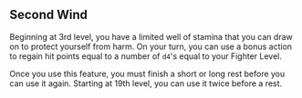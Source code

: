 ## Second Wind
Beginning at 3rd level, you have a limited well of stamina that you can draw on to protect yourself from harm.
On your turn, you can use a bonus action to regain hit points equal to a number of `d4`'s equal to your Fighter Level.

Once you use this feature, you must finish a short or long rest before you can use it again.
Starting at 19th level, you can use it twice before a rest.

<!--

-<< CHANGES >>-
- this is no longer an onboarding ability
-> moved to level 3
- buffing ability to heal 1d4 per Fighter Level
-> Nd4 > 1d10 + N @ level 4
-> leaving it at level 1 or 2 would be really anticlimatic
-> characters could die for rolling some 1's during combat
-> instead, better armor options available at level 1
- adding second powerup at 19th level
-> being able to heal 19d4 twice per short rest before using hit dice is very impressive
-> effectively adding 100 hit points to HP pool - hit dice hardly used

-<< TODO >>-
- none

-<< COMMENTARY >>-
- action surge is more useful for non-martial characters than extra attack 3
-> multiclassing with fighter 17 shouldn't boost spellcasters as much as martials
-> spellcasters get enough love as it is
-> therefore, action surge 2 is moved to 20th level
- 19th level alone is really a powerboost (while 18th is a ribbon)
- those levels should be enough motivation to get to 20th level, especially with an ASI

-->
